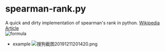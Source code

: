 # spearman-rank.py

A quick and dirty implementation of spearman's rank  in python.
[Wikipedia Article](http://wikipedia.moesalih.com/Spearman%27s_rank_correlation_coefficient)  
![formula](https://upload.wikimedia.org/math/e/5/4/e54fa2c9ffcd9d15ead57d1fd9c47e4a.png)  

- example
![搜狗截图20191211201420.png](http://ww1.sinaimg.cn/large/006uWRWVly1g9t1olbts0j30x90kpmyl.jpg)

